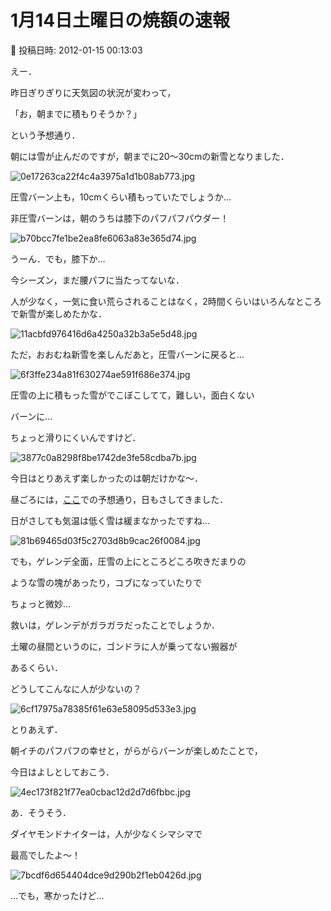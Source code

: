 # 1月14日土曜日の焼額の速報

📅 投稿日時: 2012-01-15 00:13:03

えー．


昨日ぎりぎりに天気図の状況が変わって，


「お，朝までに積もりそうか？」


という予想通り．





朝には雪が止んだのですが，朝までに20～30cmの新雪となりました．




![0e17263ca22f4c4a3975a1d1b08ab773.jpg](images/0e17263ca22f4c4a3975a1d1b08ab773.jpg)




圧雪バーン上も，10cmくらい積もっていたでしょうか…





非圧雪バーンは，朝のうちは膝下のパフパフパウダー！




![b70bcc7fe1be2ea8fe6063a83e365d74.jpg](images/b70bcc7fe1be2ea8fe6063a83e365d74.jpg)




うーん．でも，膝下か…


今シーズン，まだ腰パフに当たってないな．





人が少なく，一気に食い荒らされることはなく，2時間くらいはいろんなところで新雪が楽しめたかな．




![11acbfd976416d6a4250a32b3a5e5d48.jpg](images/11acbfd976416d6a4250a32b3a5e5d48.jpg)







ただ，おおむね新雪を楽しんだあと，圧雪バーンに戻ると…




![6f3ffe234a81f630274ae591f686e374.jpg](images/6f3ffe234a81f630274ae591f686e374.jpg)




圧雪の上に積もった雪がでこぼこしてて，難しい，面白くない


バーンに…


ちょっと滑りにくいんですけど．




![3877c0a8298f8be1742de3fe58cdba7b.jpg](images/3877c0a8298f8be1742de3fe58cdba7b.jpg)







今日はとりあえず楽しかったのは朝だけかな～．


昼ごろには，[ここ](edf0ec2de0415962cd2ee9d5a8b1c01f0.md)での予想通り，日もさしてきました．


日がさしても気温は低く雪は緩まなかったですね…




![81b69465d03f5c2703d8b9cac26f0084.jpg](images/81b69465d03f5c2703d8b9cac26f0084.jpg)







でも，ゲレンデ全面，圧雪の上にところどころ吹きだまりの


ような雪の塊があったり，コブになっていたりで


ちょっと微妙…


救いは，ゲレンデがガラガラだったことでしょうか．


土曜の昼間というのに，ゴンドラに人が乗ってない搬器が


あるくらい．


どうしてこんなに人が少ないの？




![6cf17975a78385f61e63e58095d533e3.jpg](images/6cf17975a78385f61e63e58095d533e3.jpg)







とりあえず．


朝イチのパフパフの幸せと，がらがらバーンが楽しめたことで，


今日はよしとしておこう．




![4ec173f821f77ea0cbac12d2d7d6fbbc.jpg](images/4ec173f821f77ea0cbac12d2d7d6fbbc.jpg)







あ．そうそう．


ダイヤモンドナイターは，人が少なくシマシマで


最高でしたよ～！




![7bcdf6d654404dce9d290b2f1eb0426d.jpg](images/7bcdf6d654404dce9d290b2f1eb0426d.jpg)




…でも，寒かったけど…
